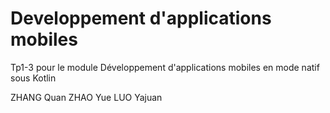 # Developpement d'applications mobiles
 
Tp1-3 pour le module Développement d'applications mobiles en mode natif sous Kotlin



ZHANG Quan
ZHAO Yue
LUO Yajuan
